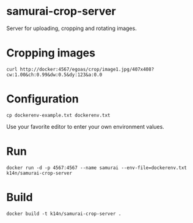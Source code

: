 # samurai-crop-server


Server for uploading, cropping and rotating images. 



# Cropping images

```
curl http://docker:4567/egoas/crop/image1.jpg/407x408?cw:1.00&ch:0.99&dw:0.5&dy:123&a:0.0
```






# Configuration
```
cp dockerenv-example.txt dockerenv.txt
```

Use your favorite editor to enter your own environment values.


# Run
```
docker run -d -p 4567:4567 --name samurai --env-file=dockerenv.txt  k14n/samurai-crop-server
```


# Build

```
docker build -t k14n/samurai-crop-server .
```

